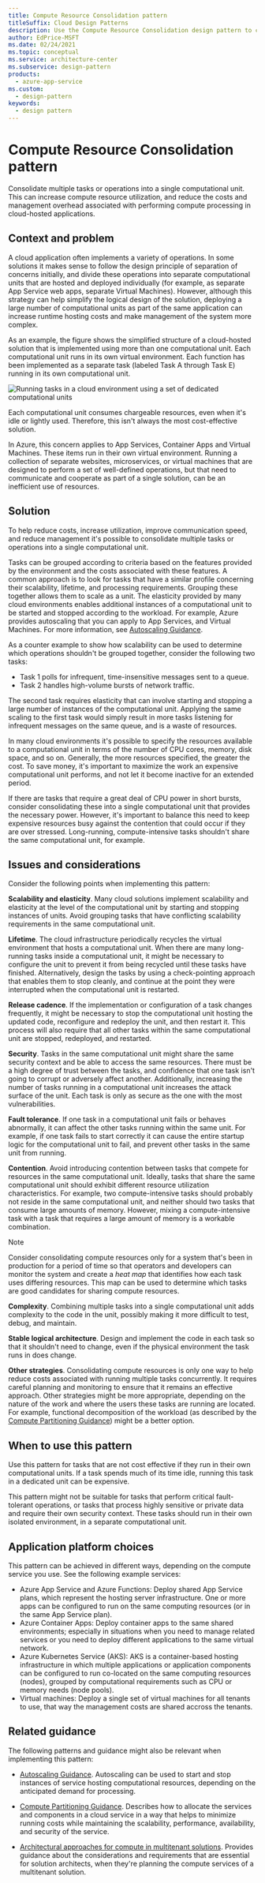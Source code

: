 ```yaml
---
title: Compute Resource Consolidation pattern
titleSuffix: Cloud Design Patterns
description: Use the Compute Resource Consolidation design pattern to consolidate multiple tasks or operations into a single computational unit.
author: EdPrice-MSFT
ms.date: 02/24/2021
ms.topic: conceptual
ms.service: architecture-center
ms.subservice: design-pattern
products:
  - azure-app-service
ms.custom:
  - design-pattern
keywords:
  - design pattern
---
```


# Compute Resource Consolidation pattern

Consolidate multiple tasks or operations into a single computational unit. This can increase compute resource utilization, and reduce the costs and management overhead associated with performing compute processing in cloud-hosted applications.

## Context and problem

A cloud application often implements a variety of operations. In some solutions it makes sense to follow the design principle of separation of concerns initially, and divide these operations into separate computational units that are hosted and deployed individually (for example, as separate App Service web apps, separate Virtual Machines). However, although this strategy can help simplify the logical design of the solution, deploying a large number of computational units as part of the same application can increase runtime hosting costs and make management of the system more complex.

As an example, the figure shows the simplified structure of a cloud-hosted solution that is implemented using more than one computational unit. Each computational unit runs in its own virtual environment. Each function has been implemented as a separate task (labeled Task A through Task E) running in its own computational unit.

![Running tasks in a cloud environment using a set of dedicated computational units](./_images/compute-resource-consolidation-diagram.png)

Each computational unit consumes chargeable resources, even when it's idle or lightly used. Therefore, this isn't always the most cost-effective solution.

In Azure, this concern applies to App Services, Container Apps and Virtual Machines. These items run in their own virtual environment. Running a collection of separate websites, microservices, or virtual machines that are designed to perform a set of well-defined operations, but that need to communicate and cooperate as part of a single solution, can be an inefficient use of resources.

## Solution

To help reduce costs, increase utilization, improve communication speed, and reduce management it's possible to consolidate multiple tasks or operations into a single computational unit.

Tasks can be grouped according to criteria based on the features provided by the environment and the costs associated with these features. A common approach is to look for tasks that have a similar profile concerning their scalability, lifetime, and processing requirements. Grouping these together allows them to scale as a unit. The elasticity provided by many cloud environments enables additional instances of a computational unit to be started and stopped according to the workload. For example, Azure provides autoscaling that you can apply to App Services, and Virtual Machines. For more information, see [Autoscaling Guidance](/previous-versions/msp-n-p/dn589774(v=pandp.10)).

As a counter example to show how scalability can be used to determine which operations shouldn't be grouped together, consider the following two tasks:

- Task 1 polls for infrequent, time-insensitive messages sent to a queue.
- Task 2 handles high-volume bursts of network traffic.

The second task requires elasticity that can involve starting and stopping a large number of instances of the computational unit. Applying the same scaling to the first task would simply result in more tasks listening for infrequent messages on the same queue, and is a waste of resources.

In many cloud environments it's possible to specify the resources available to a computational unit in terms of the number of CPU cores, memory, disk space, and so on. Generally, the more resources specified, the greater the cost. To save money, it's important to maximize the work an expensive computational unit performs, and not let it become inactive for an extended period.

If there are tasks that require a great deal of CPU power in short bursts, consider consolidating these into a single computational unit that provides the necessary power. However, it's important to balance this need to keep expensive resources busy against the contention that could occur if they are over stressed. Long-running, compute-intensive tasks shouldn't share the same computational unit, for example.

## Issues and considerations

Consider the following points when implementing this pattern:

**Scalability and elasticity**. Many cloud solutions implement scalability and elasticity at the level of the computational unit by starting and stopping instances of units. Avoid grouping tasks that have conflicting scalability requirements in the same computational unit.

**Lifetime**. The cloud infrastructure periodically recycles the virtual environment that hosts a computational unit. When there are many long-running tasks inside a computational unit, it might be necessary to configure the unit to prevent it from being recycled until these tasks have finished. Alternatively, design the tasks by using a check-pointing approach that enables them to stop cleanly, and continue at the point they were interrupted when the computational unit is restarted.

**Release cadence**. If the implementation or configuration of a task changes frequently, it might be necessary to stop the computational unit hosting the updated code, reconfigure and redeploy the unit, and then restart it. This process will also require that all other tasks within the same computational unit are stopped, redeployed, and restarted.

**Security**. Tasks in the same computational unit might share the same security context and be able to access the same resources. There must be a high degree of trust between the tasks, and confidence that one task isn't going to corrupt or adversely affect another. Additionally, increasing the number of tasks running in a computational unit increases the attack surface of the unit. Each task is only as secure as the one with the most vulnerabilities.

**Fault tolerance**. If one task in a computational unit fails or behaves abnormally, it can affect the other tasks running within the same unit. For example, if one task fails to start correctly it can cause the entire startup logic for the computational unit to fail, and prevent other tasks in the same unit from running.

**Contention**. Avoid introducing contention between tasks that compete for resources in the same computational unit. Ideally, tasks that share the same computational unit should exhibit different resource utilization characteristics. For example, two compute-intensive tasks should probably not reside in the same computational unit, and neither should two tasks that consume large amounts of memory. However, mixing a compute-intensive task with a task that requires a large amount of memory is a workable combination.

> [!NOTE]
> Consider consolidating compute resources only for a system that's been in production for a period of time so that operators and developers can monitor the system and create a _heat map_ that identifies how each task uses differing resources. This map can be used to determine which tasks are good candidates for sharing compute resources.

**Complexity**. Combining multiple tasks into a single computational unit adds complexity to the code in the unit, possibly making it more difficult to test, debug, and maintain.

**Stable logical architecture**. Design and implement the code in each task so that it shouldn't need to change, even if the physical environment the task runs in does change.

**Other strategies**. Consolidating compute resources is only one way to help reduce costs associated with running multiple tasks concurrently. It requires careful planning and monitoring to ensure that it remains an effective approach. Other strategies might be more appropriate, depending on the nature of the work and where the users these tasks are running are located. For example, functional decomposition of the workload (as described by the [Compute Partitioning Guidance](/previous-versions/msp-n-p/dn589773(v=pandp.10))) might be a better option.

## When to use this pattern

Use this pattern for tasks that are not cost effective if they run in their own computational units. If a task spends much of its time idle, running this task in a dedicated unit can be expensive.

This pattern might not be suitable for tasks that perform critical fault-tolerant operations, or tasks that process highly sensitive or private data and require their own security context. These tasks should run in their own isolated environment, in a separate computational unit.

## Application platform choices

This pattern can be achieved in different ways, depending on the compute service you use. See the following example services:

- Azure App Service and Azure Functions: Deploy shared App Service plans, which represent the hosting server infrastructure. One or more apps can be configured to run on the same computing resources (or in the same App Service plan).
- Azure Container Apps: Deploy container apps to the same shared environments; especially in situations when you need to manage related services or you need to deploy different applications to the same virtual network.
- Azure Kubernetes Service (AKS): AKS is a container-based hosting infrastructure in which multiple applications or application components can be configured to run co-located on the same computing resources (nodes), grouped by computational requirements such as CPU or memory needs (node pools).
- Virtual machines: Deploy a single set of virtual machines for all tenants to use, that way the management costs are shared accross the tenants.

## Related guidance

The following patterns and guidance might also be relevant when implementing this pattern:

- [Autoscaling Guidance](/previous-versions/msp-n-p/dn589774(v=pandp.10)). Autoscaling can be used to start and stop instances of service hosting computational resources, depending on the anticipated demand for processing.

- [Compute Partitioning Guidance](/previous-versions/msp-n-p/dn589773(v=pandp.10)). Describes how to allocate the services and components in a cloud service in a way that helps to minimize running costs while maintaining the scalability, performance, availability, and security of the service.

- [Architectural approaches for compute in multitenant solutions](/guide/multitenant/approaches/compute#compute-resource-consolidation-pattern). Provides guidance about the considerations and requirements that are essential for solution architects, when they're planning the compute services of a multitenant solution.